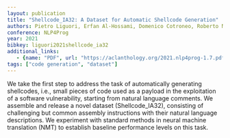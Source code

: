 ```yaml
---
layout: publication
title: "Shellcode_IA32: A Dataset for Automatic Shellcode Generation"
authors: Pietro Liguori, Erfan Al-Hossami, Domenico Cotroneo, Roberto Natella, Bojan Cukic, Samira Shaikh
conference: NLP4Prog
year: 2021
bibkey: liguori2021shellcode_ia32
additional_links:
   - {name: "PDF", url: "https://aclanthology.org/2021.nlp4prog-1.7.pdf"}
tags: ["code generation", "dataset"]
---
```

We take the first step to address the task of automatically generating shellcodes, i.e., small pieces of code used as a payload in the exploitation of a software vulnerability, starting from natural language comments. We assemble and release a novel dataset (Shellcode_IA32), consisting of challenging but common assembly instructions with their natural language descriptions. We experiment with standard methods in neural machine translation (NMT) to establish baseline performance levels on this task.

